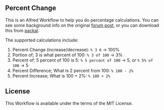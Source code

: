 Percent Change
--------------

This is an Alfred Workflow to help you do percentage calculations. You can see
some background info on the original [forum post](http://www.alfredforum.com/topic/4731-percent-change/),
or you can download this from [packal](http://www.packal.org/workflow/percent-change).

The supported calculations include:

1. Percent Change (increase/decrease): `% 3 6` -> 100%
2. Portion of; 3 is what percent of 100: `% 3 of 100` -> 3%
3. Percent of: 5 percent of 100 is 5: `% 5 percent of 100` -> 5, or `% 5% of 100` -> 5
4. Percent Difference; What is 2 percent from 100: `% 100 - 2%`
5. Percent Increase; What is 100 + 2%: `% 100 + 2%`

License
-------

This Workflow is available under the terms of the MIT License.
